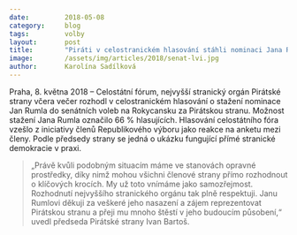 ```yaml
---
date:         2018-05-08
category:     blog
tags:         volby
layout:       post
title:        "Piráti v celostranickém hlasování stáhli nominaci Jana Rumla do Senátu"
image:        /assets/img/articles/2018/senat-lvi.jpg
author:       Karolína Sadílková
---
```



Praha, 8. května 2018 – Celostátní fórum, nejvyšší stranický orgán Pirátské strany včera večer rozhodl v celostranickém hlasování o stažení nominace Jan Rumla do senátních voleb na Rokycansku za Pirátskou stranu. Možnost stažení Jana Rumla označilo 66 % hlasujících. Hlasování celostátního fóra vzešlo z iniciativy členů Republikového výboru jako reakce na anketu mezi členy. Podle předsedy strany se jedná o ukázku fungující přímé stranické demokracie v praxi. 

> „Právě kvůli podobným situacím máme ve stanovách opravné prostředky, díky nimž mohou všichni členové strany přímo rozhodnout o klíčových krocích. My už toto vnímáme jako samozřejmost. Rozhodnutí nejvyššího stranického orgánu tak plně respektuji. Janu Rumlovi děkuji za veškeré jeho nasazení a zájem reprezentovat Pirátskou stranu a přeji mu mnoho štěstí v jeho budoucím působení,“ uvedl předseda Pirátské strany Ivan Bartoš. 

